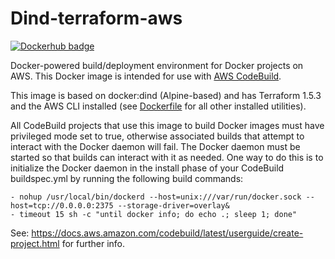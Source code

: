 # Dind-terraform-aws

[![Dockerhub badge](http://dockeri.co/image/jch254/dind-terraform-aws)](https://hub.docker.com/r/jch254/dind-terraform-aws)

Docker-powered build/deployment environment for Docker projects on AWS. This Docker image is intended for use with [AWS CodeBuild](https://aws.amazon.com/codebuild).

This image is based on docker:dind (Alpine-based) and has Terraform 1.5.3 and the AWS CLI installed (see [Dockerfile](./Dockerfile) for all other installed utilities).

All CodeBuild projects that use this image to build Docker images must have privileged mode set to true, otherwise associated builds that attempt to interact with the Docker daemon will fail. The Docker daemon must be started so that builds can interact with it as needed. One way to do this is to initialize the Docker daemon in the install phase of your CodeBuild buildspec.yml by running the following build commands:

```
- nohup /usr/local/bin/dockerd --host=unix:///var/run/docker.sock --host=tcp://0.0.0.0:2375 --storage-driver=overlay&
- timeout 15 sh -c "until docker info; do echo .; sleep 1; done"
```

See: <https://docs.aws.amazon.com/codebuild/latest/userguide/create-project.html> for further info.
